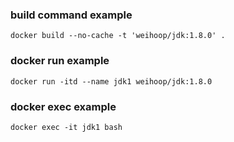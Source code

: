 ### build command example

```
docker build --no-cache -t 'weihoop/jdk:1.8.0' .
```

### docker run example

```
docker run -itd --name jdk1 weihoop/jdk:1.8.0
```

### docker exec example

```
docker exec -it jdk1 bash
```
